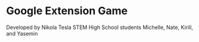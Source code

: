 # Google Extension Game
Developed by Nikola Tesla STEM High School students Michelle, Nate, Kirill, and Yasemin
